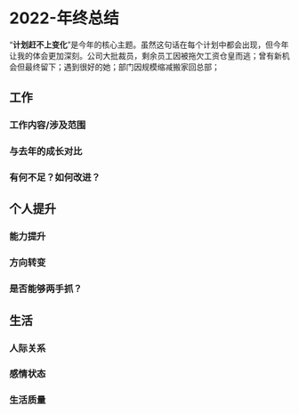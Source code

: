 # 2022-年终总结

“**计划赶不上变化**”是今年的核心主题。虽然这句话在每个计划中都会出现，但今年让我的体会更加深刻。公司大批裁员，剩余员工因被拖欠工资仓皇而逃；曾有新机会但最终留下；遇到很好的她；部门因规模缩减搬家回总部；

## 工作

### 工作内容/涉及范围

### 与去年的成长对比

### 有何不足？如何改进？

## 个人提升

### 能力提升

### 方向转变

### 是否能够两手抓？

## 生活

### 人际关系

### 感情状态

### 生活质量
